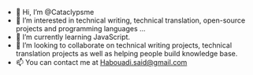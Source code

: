 - 👋 Hi, I’m @Cataclypsme
- 👀 I’m interested in technical writing, technical translation, open-source projects and programming languages ...
- 🌱 I’m currently learning JavaScript.
- 💞️ I’m looking to collaborate on technical writing projects, technical translation projects as well as helping people build knowledge base.
- 📫 You can contact me at Habouadi.said@gmail.com

<!---
Cataclypsme/Cataclypsme is a ✨ special ✨ repository because its `README.md` (this file) appears on your GitHub profile.
You can click the Preview link to take a look at your changes.
--->
